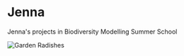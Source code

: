 # Jenna
Jenna's projects in Biodiversity Modelling Summer School 

![Garden Radishes](/radishes.jpg)

